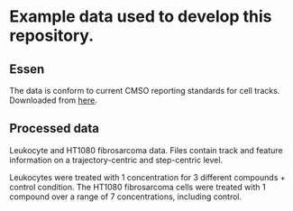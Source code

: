 # Example data used to develop this repository. 


## Essen
The data is conform to current CMSO reporting standards for cell tracks.
Downloaded from [here](https://github.com/CellMigStandOrg/CMSO-datasets/tree/master). 

## Processed data
Leukocyte and HT1080 fibrosarcoma data. Files contain track and feature information on a trajectory-centric and step-centric level.

Leukocytes were treated with 1 concentration for 3 different compounds + control condition. The HT1080 fibrosarcoma cells were treated with 1 compound over a range of 7 concentrations, including control.